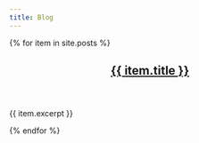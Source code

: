 ```yaml
---
title: Blog
---
```


<div class="posts">
{% for item in site.posts %}
    <section class="post">
        <header class="post-header">
            <h2 class="post-title">
                <a href="{{ item.route }}">{{ item.title }}</a>
            </h2>
        </header>
        <div class="post-description">
            <p>{{ item.excerpt }}</p>
        </div>
    </section>
{% endfor %}
</div>